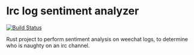 # Irc log sentiment analyzer

[![Build Status](https://travis-ci.org/Coornail/irc-log-sentiment.svg?branch=master)](https://travis-ci.org/Coornail/irc-log-sentiment)

Rust project to perform sentiment analysis on weechat logs, to determine who is naughty on an irc channel.
